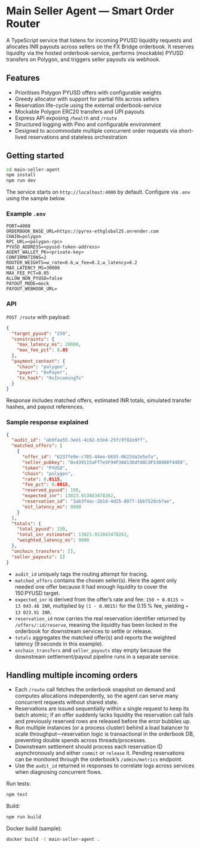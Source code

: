# Main Seller Agent — Smart Order Router

A TypeScript service that listens for incoming PYUSD liquidity requests and allocates INR payouts across sellers on the FX Bridge orderbook. It reserves liquidity via the hosted orderbook-service, performs (mockable) PYUSD transfers on Polygon, and triggers seller payouts via webhook.

## Features
- Prioritises Polygon PYUSD offers with configurable weights
- Greedy allocator with support for partial fills across sellers
- Reservation life-cycle using the external orderbook-service
- Mockable Polygon ERC20 transfers and UPI payouts
- Express API exposing `/health` and `/route`
- Structured logging with Pino and configurable environment
- Designed to accommodate multiple concurrent order requests via short-lived reservations and stateless orchestration

## Getting started
```bash
cd main-seller-agent
npm install
npm run dev
```

The service starts on `http://localhost:4000` by default. Configure via `.env` using the sample below.

### Example `.env`
```
PORT=4000
ORDERBOOK_BASE_URL=https://pyrex-ethglobal25.onrender.com
CHAIN=polygon
RPC_URL=<polygon-rpc>
PYUSD_ADDRESS=<pyusd-token-address>
AGENT_WALLET_PK=<private-key>
CONFIRMATIONS=2
ROUTER_WEIGHTS=w_rate=0.6,w_fee=0.2,w_latency=0.2
MAX_LATENCY_MS=30000
MAX_FEE_PCT=0.05
ALLOW_NON_PYUSD=false
PAYOUT_MODE=mock
PAYOUT_WEBHOOK_URL=
```

### API
`POST /route` with payload:
```json
{
  "target_pyusd": "250",
  "constraints": {
    "max_latency_ms": 20000,
    "max_fee_pct": 0.03
  },
  "payment_context": {
    "chain": "polygon",
    "payer": "0xPayer",
    "tx_hash": "0xIncomingTx"
  }
}
```

Response includes matched offers, estimated INR totals, simulated transfer hashes, and payout references.

### Sample response explained

```json
{
  "audit_id": "ab9faa55-3ee1-4c62-b3e4-25fc9f02e9ff",
  "matched_offers": [
    {
      "offer_id": "6237fe9e-c785-44ee-b655-0622da2e5efa",
      "seller_pubkey": "0x439115aFf7e5F94F3A013Ddfd8CdF530408f44E8",
      "token": "PYUSD",
      "chain": "polygon",
      "rate": 0.0115,
      "fee_pct": 0.0015,
      "reserved_pyusd": 150,
      "expected_inr": 13023.913043478262,
      "reservation_id": "3ab3f4ac-2b1d-4d25-8077-1bb7520cb7ae",
      "est_latency_ms": 9000
    }
  ],
  "totals": {
    "total_pyusd": 150,
    "total_inr_estimated": 13023.913043478262,
    "weighted_latency_ms": 9000
  },
  "onchain_transfers": [],
  "seller_payouts": []
}
```

- `audit_id` uniquely tags the routing attempt for tracing.
- `matched_offers` contains the chosen seller(s). Here the agent only needed one offer because it had enough liquidity to cover the 150 PYUSD target.
- `expected_inr` is derived from the offer’s rate and fee: `150 ÷ 0.0115 ≈ 13 043.48 INR`, multiplied by `(1 - 0.0015)` for the 0.15 % fee, yielding `≈ 13 023.91 INR`.
- `reservation_id` now carries the real reservation identifier returned by `/offers/:id/reserve`, meaning the liquidity has been locked in the orderbook for downstream services to settle or release.
- `totals` aggregates the matched offer(s) and reports the weighted latency (9 seconds in this example).
- `onchain_transfers` and `seller_payouts` stay empty because the downstream settlement/payout pipeline runs in a separate service.

## Handling multiple incoming orders

- Each `/route` call fetches the orderbook snapshot on demand and computes allocations independently, so the agent can serve many concurrent requests without shared state.
- Reservations are issued sequentially within a single request to keep its batch atomic; if an offer suddenly lacks liquidity the reservation call fails and previously reserved rows are released before the error bubbles up.
- Run multiple instances (or a process cluster) behind a load balancer to scale throughput—reservation logic is transactional in the orderbook DB, preventing double spends across threads/processes.
- Downstream settlement should process each reservation ID asynchronously and either `commit` or `release` it. Pending reservations can be monitored through the orderbook’s `/admin/metrics` endpoint.
- Use the `audit_id` returned in responses to correlate logs across services when diagnosing concurrent flows.

Run tests:
```bash
npm test
```

Build:
```bash
npm run build
```

Docker build (sample):
```bash
docker build -t main-seller-agent .
```
